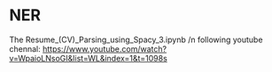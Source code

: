 # NER
The Resume_(CV)_Parsing_using_Spacy_3.ipynb /n
following youtube chennal:
https://www.youtube.com/watch?v=WpaioLNsoGI&list=WL&index=1&t=1098s

